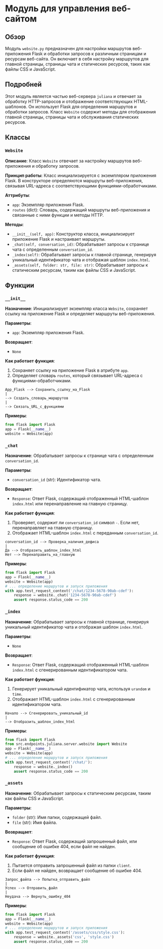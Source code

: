 # Модуль для управления веб-сайтом

## Обзор

Модуль `website.py` предназначен для настройки маршрутов веб-приложения Flask и обработки запросов к различным страницам и ресурсам веб-сайта. Он включает в себя настройку маршрутов для главной страницы, страницы чата и статических ресурсов, таких как файлы CSS и JavaScript.

## Подробней

Этот модуль является частью веб-сервера `juliana` и отвечает за обработку HTTP-запросов и отображение соответствующих HTML-шаблонов. Он использует Flask для определения маршрутов и обработки запросов. Класс `Website` содержит методы для отображения главной страницы, страницы чата и обслуживания статических ресурсов.

## Классы

### `Website`

**Описание**:
Класс `Website` отвечает за настройку маршрутов веб-приложения и обработку запросов.

**Принцип работы**:
Класс инициализируется с экземпляром приложения Flask. В конструкторе определяются маршруты веб-приложения, связывая URL-адреса с соответствующими функциями-обработчиками.

**Аттрибуты**:
- `app`: Экземпляр приложения Flask.
- `routes` (dict): Словарь, содержащий маршруты веб-приложения и связанные с ними функции и методы HTTP.

**Методы**:
- `__init__(self, app)`: Конструктор класса, инициализирует приложение Flask и настраивает маршруты.
- `_chat(self, conversation_id)`: Обрабатывает запросы к странице чата с определенным `conversation_id`.
- `_index(self)`: Обрабатывает запросы к главной странице, генерируя уникальный идентификатор чата и отображая шаблон `index.html`.
- `_assets(self, folder: str, file: str)`: Обрабатывает запросы к статическим ресурсам, таким как файлы CSS и JavaScript.

## Функции

### `__init__`

**Назначение**:
Инициализирует экземпляр класса `Website`, сохраняет ссылку на приложение Flask и определяет маршруты веб-приложения.

**Параметры**:
- `app`: Экземпляр приложения Flask.

**Возвращает**:
- `None`

**Как работает функция**:

1. Сохраняет ссылку на приложение Flask в атрибуте `app`.
2. Определяет словарь `routes`, который связывает URL-адреса с функциями-обработчиками.

```
App_Flask --> Сохранить_ссылку_на_Flask
|
--> Создать_словарь_маршрутов
|
--> Связать_URL_с_функциями
```

**Примеры**:

```python
from flask import Flask
app = Flask(__name__)
website = Website(app)
```

### `_chat`

**Назначение**:
Обрабатывает запросы к странице чата с определенным `conversation_id`.

**Параметры**:
- `conversation_id` (str): Идентификатор чата.

**Возвращает**:
- `Response`: Ответ Flask, содержащий отображенный HTML-шаблон `index.html` или перенаправление на главную страницу.

**Как работает функция**:

1. Проверяет, содержит ли `conversation_id` символ `-`. Если нет, перенаправляет на главную страницу.
2. Отображает HTML-шаблон `index.html` с переданным `conversation_id`.

```
conversation_id --> Проверка_наличия_дефиса
|
Да --> Отобразить_шаблон_index_html
Нет --> Перенаправить_на_главную
```

**Примеры**:

```python
from flask import Flask
app = Flask(__name__)
website = Website(app)
# ... определение маршрутов и запуск приложения
with app.test_request_context('/chat/1234-5678-90ab-cdef'):
    response = website._chat('1234-5678-90ab-cdef')
    assert response.status_code == 200
```

### `_index`

**Назначение**:
Обрабатывает запросы к главной странице, генерируя уникальный идентификатор чата и отображая шаблон `index.html`.

**Параметры**:
- `None`

**Возвращает**:
- `Response`: Ответ Flask, содержащий отображенный HTML-шаблон `index.html` с сгенерированным идентификатором чата.

**Как работает функция**:

1. Генерирует уникальный идентификатор чата, используя `urandom` и `time`.
2. Отображает HTML-шаблон `index.html` с сгенерированным идентификатором чата.

```
Начало --> Сгенерировать_уникальный_id
|
--> Отобразить_шаблон_index_html
```

**Примеры**:

```python
from flask import Flask
from src.endpoints.juliana.server.website import Website
app = Flask(__name__)
website = Website(app)
# ... определение маршрутов и запуск приложения
with app.test_request_context('/chat/'):
    response = website._index()
    assert response.status_code == 200
```

### `_assets`

**Назначение**:
Обрабатывает запросы к статическим ресурсам, таким как файлы CSS и JavaScript.

**Параметры**:
- `folder` (str): Имя папки, содержащей файл.
- `file` (str): Имя файла.

**Возвращает**:
- `Response`: Ответ Flask, содержащий запрошенный файл, или сообщение об ошибке 404, если файл не найден.

**Как работает функция**:

1. Пытается отправить запрошенный файл из папки `client`.
2. Если файл не найден, возвращает сообщение об ошибке 404.

```
Запрос_файла --> Попытка_отправить_файл
|
Успех --> Отправить_файл
|
Неудача --> Вернуть_ошибку_404
```

**Примеры**:

```python
from flask import Flask
app = Flask(__name__)
website = Website(app)
# ... определение маршрутов и запуск приложения
with app.test_request_context('/assets/css/style.css'):
    response = website._assets('css', 'style.css')
    assert response.status_code == 200